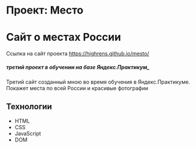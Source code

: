 # Проект: Место


# Сайт о местах России
Ссылка на сайт проекта https://highrens.github.io/mesto/

##### третий проект в обучении на базе Яндекс.Практикум_
Третий сайт созданный мною во время обучения в Яндекс.Практикуме.
Покажет места по всей России и красивые фотографии
## Технологии
- HTML
- CSS
- JavaScript
- DOM